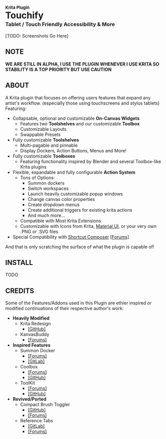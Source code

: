 <h1>
<sup><sub><sub><sub>
Krita Plugin
</sub></sub></sub></sup>
<br/>
Touchify
<br/>
<sub><sub><sup>
Tablet / Touch Friendly Accessibility & More
</sub></sub></sup>
</h1>

[TODO: Screenshots Go Here]

## NOTE

**WE ARE STILL IN ALPHA, I USE THE PLUGIN WHENEVER I USE KRITA SO STABILITY IS A TOP PRIORITY BUT USE CAUTION**

## ABOUT

A Krita plugin that focuses on offering users features that expand any artist's workflow. (especially those using touchscreens and stylus tablets) Featuring:
- Collapsable, optional and customizable **On-Canvas Widgets**
    - Features two **Toolshelves** and our customizable **Toolbox**
    - Customizable Layouts
    - Swappable Presets
- Fully customizable **Toolshelves**
    - Multi-pagable and pinnable
    - Display Dockers, Action Buttons, Menus and More!
- Fully customizable  **Toolboxes**
    - Featuring functionality inspired by Blender and several Toolbox-like Krita plugins
- Flexible, expandable and fully configurable **Action System**
    - Tons of Options:
        - Summon dockers
        - Switch workspaces
        - Launch heavily customizable popup windows
        - Change canvas color properties
        - Create dropdown menus
        - Create additional triggers for existing krita actions
        - And much more...
    - Compatible with Most Krita Extensions
    - Customizable with Icons from Krita, [Material UI](https://mui.com/material-ui/material-icons/?query=command), or your very own .PNG or .SVG files
- Special Compatibility with [Shortcut Composer](https://github.com/wojtryb/Shortcut-Composer?tab=readme-ov-file) [[Forums]](https://krita-artists.org/t/shortcut-composer-v1-5-4-plugin-for-pie-menus-multiple-key-assignment-mouse-trackers-and-more/55314)

And that is only scratching the surface of what the plugin is capable of!

## INSTALL

TODO

## CREDITS

Some of the Features/Addons used in this Plugin are ethier inspired or modified continuations of their respective author's work:

- **Heavily Modified**
    - Krita Redesign 
        - [[GitHub]](https://github.com/veryprofessionaldodo/Krita-UI-Redesign)
    - KanvasBuddy
        - [[Forums]](https://krita-artists.org/t/kanvasbuddy-a-minimalist-toolbar/549)
- **Inspired Features**
    - Summon Docker
        - [[Forums]](https://krita-artists.org/t/plugin-prototype-summon-docker-extension/87102/9)
        - [[GitLab]](https://invent.kde.org/freyalupen/summon-docker-extension)
    - Coolbox 
        - [[Forums]](https://krita-artists.org/t/coolbox-1-0-a-blender-like-toolbox-for-krita/9133/3) 
        - [[GitHub]](https://github.com/hellozee/CoolBox/)
    - ToolKit 
        - [[Forums]](https://krita-artists.org/t/toolkit-1-0-1/9273/6) 
        - [[GitHub]](https://github.com/tubaca/ToolKit/releases/tag/v1.0.1)
- **Revived/Ported**
    - Compact Brush Toggler 
        - [[GitHub]](https://github.com/kaichi1342/CompactBrushToggler)
        - [[Forums]](https://krita-artists.org/t/compact-brush-toggler/33798)
    - Reference Tabs 
        - [[GitLab]](https://invent.kde.org/freyalupen/reference-tabs-docker)
        - [[Forums]](https://krita-artists.org/t/plugin-reference-tabs-docker/47732)

